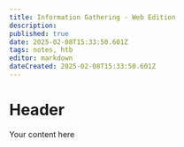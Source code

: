 ```yaml
---
title: Information Gathering - Web Edition
description: 
published: true
date: 2025-02-08T15:33:50.601Z
tags: notes, htb
editor: markdown
dateCreated: 2025-02-08T15:33:50.601Z
---
```


# Header
Your content here